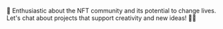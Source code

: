 🤝 Enthusiastic about the NFT community and its potential to change lives. Let's chat about projects that support creativity and new ideas! 🌟💬
